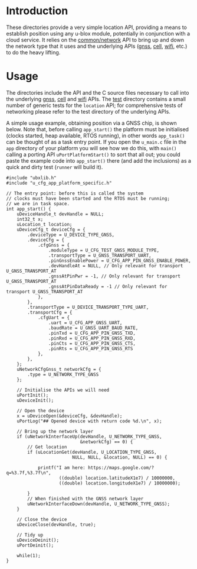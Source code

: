 # Introduction
These directories provide a very simple location API, providing a means to establish position using any u-blox module, potentially in conjunction with a cloud service.  It relies on the [common/network](/common/network) API to bring up and down the network type that it uses and the underlying APIs ([gnss](/gnss), [cell](/cell), [wifi](/wifi), etc.) to do the heavy lifting.

# Usage
The directories include the API and the C source files necessary to call into the underlying [gnss](/gnss), [cell](/cell) and [wifi](/wifi) APIs.  The [test](test) directory contains a small number of generic tests for the `location` API; for comprehensive tests of networking please refer to the test directory of the underlying APIs.

A simple usage example, obtaining position via a GNSS chip, is shown below.  Note that, before calling `app_start()` the platform must be initialised (clocks started, heap available, RTOS running), in other words `app_task()` can be thought of as a task entry point.  If you open the `u_main.c` file in the `app` directory of your platform you will see how we do this, with `main()` calling a porting API `uPortPlatformStart()` to sort that all out; you could paste the example code into `app_start()` there (and add the inclusions) as a quick and dirty test (`runner` will build it).

```
#include "ubxlib.h"
#include "u_cfg_app_platform_specific.h"

// The entry point: before this is called the system
// clocks must have been started and the RTOS must be running;
// we are in task space.
int app_start() {
    uDeviceHandle_t devHandle = NULL;
    int32_t x;
    uLocation_t location;
    uDeviceCfg_t deviceCfg = {
        .deviceType = U_DEVICE_TYPE_GNSS,
        .deviceCfg = {
            .cfgGnss = {
                .moduleType = U_CFG_TEST_GNSS_MODULE_TYPE,
                .transportType = U_GNSS_TRANSPORT_UART,
                .pinGnssEnablePower = U_CFG_APP_PIN_GNSS_ENABLE_POWER,
                .devHandleAt = NULL, // Only relevant for transport U_GNSS_TRANSPORT_AT
                .gnssAtPinPwr = -1, // Only relevant for transport U_GNSS_TRANSPORT_AT
                .gnssAtPinDataReady = -1 // Only relevant for transport U_GNSS_TRANSPORT_AT
            },
        },
        .transportType = U_DEVICE_TRANSPORT_TYPE_UART,
        .transportCfg = {
            .cfgUart = {
                .uart = U_CFG_APP_GNSS_UART,
                .baudRate = U_GNSS_UART_BAUD_RATE,
                .pinTxd = U_CFG_APP_PIN_GNSS_TXD,
                .pinRxd = U_CFG_APP_PIN_GNSS_RXD,
                .pinCts = U_CFG_APP_PIN_GNSS_CTS,
                .pinRts = U_CFG_APP_PIN_GNSS_RTS
            },
        },
    };
    uNetworkCfgGnss_t networkCfg = {
        .type = U_NETWORK_TYPE_GNSS
    };

    // Initialise the APIs we will need
    uPortInit();
    uDeviceInit();

    // Open the device
    x = uDeviceOpen(&deviceCfg, &devHandle);
    uPortLog("## Opened device with return code %d.\n", x);

    // Bring up the network layer
    if (uNetworkInterfaceUp(devHandle, U_NETWORK_TYPE_GNSS,
                            &networkCfg) == 0) {
        // Get location
        if (uLocationGet(devHandle, U_LOCATION_TYPE_GNSS,
                         NULL, NULL, &location, NULL) == 0) {

            printf("I am here: https://maps.google.com/?q=%3.7f,%3.7f\n",
                    ((double) location.latitudeX1e7) / 10000000,
                    ((double) location.longitudeX1e7) / 10000000);

        }
        // When finished with the GNSS network layer
        uNetworkInterfaceDown(devHandle, U_NETWORK_TYPE_GNSS);
    }

    // Close the device
    uDeviceClose(devHandle, true);

    // Tidy up
    uDeviceDeinit();
    uPortDeinit();

    while(1);
}
```